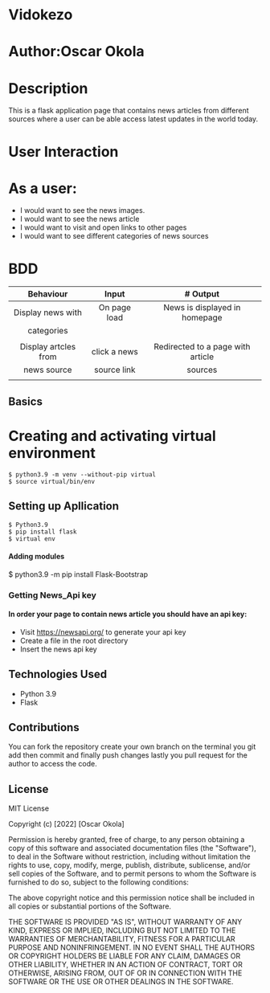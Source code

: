  # Vidokezo
 # Author:Oscar Okola
 # Description
 This is a flask application page that contains news articles from different sources where a user can be able access latest updates in the world today.

 # User Interaction
 # As a user:
   - I would want to see the news images.
   - I would want to see the news article
   - I would want to visit and open links to other pages
   - I would want to see different  categories of news sources

 # BDD
 | Behaviour               |  Input        | # Output                         |
 | :-----------:           |:-----:        | :-------------:                  | 
 | Display news with       | On page load  | News is displayed in homepage    |
 |  categories             |               |                                  |
 |                         |               |                                  |
 | Display artcles from    | click  a news |Redirected to a page with article |
 | news source             |  source link  |   sources                        |
 |                         |               |                                  | 
 
 
 ## Basics
 # Creating and activating virtual environment
    $ python3.9 -m venv --without-pip virtual
    $ source virtual/bin/env

 ## Setting up Apllication
    $ Python3.9
    $ pip install flask
    $ virtual env
    
 #### Adding modules
  $ python3.9 -m pip install Flask-Bootstrap
  
  ### Getting News_Api key
  #### In order your page to contain news article you should have an api key:
   - Visit https://newsapi.org/ to generate your api key
   - Create a file in the root directory 
   - Insert the  news api key
    
  ## Technologies Used
   - Python 3.9
   - Flask

 ## Contributions
 You can fork the repository create your own branch on the terminal you git add then commit and finally push changes lastly
 you pull request for the author to access the code.
 
 ## License
 MIT License

Copyright (c) [2022] [Oscar Okola]

Permission is hereby granted, free of charge, to any person obtaining a copy
of this software and associated documentation files (the "Software"), to deal
in the Software without restriction, including without limitation the rights
to use, copy, modify, merge, publish, distribute, sublicense, and/or sell
copies of the Software, and to permit persons to whom the Software is
furnished to do so, subject to the following conditions:

The above copyright notice and this permission notice shall be included in all
copies or substantial portions of the Software.

THE SOFTWARE IS PROVIDED "AS IS", WITHOUT WARRANTY OF ANY KIND, EXPRESS OR
IMPLIED, INCLUDING BUT NOT LIMITED TO THE WARRANTIES OF MERCHANTABILITY,
FITNESS FOR A PARTICULAR PURPOSE AND NONINFRINGEMENT. IN NO EVENT SHALL THE
AUTHORS OR COPYRIGHT HOLDERS BE LIABLE FOR ANY CLAIM, DAMAGES OR OTHER
LIABILITY, WHETHER IN AN ACTION OF CONTRACT, TORT OR OTHERWISE, ARISING FROM,
OUT OF OR IN CONNECTION WITH THE SOFTWARE OR THE USE OR OTHER DEALINGS IN THE
SOFTWARE.
